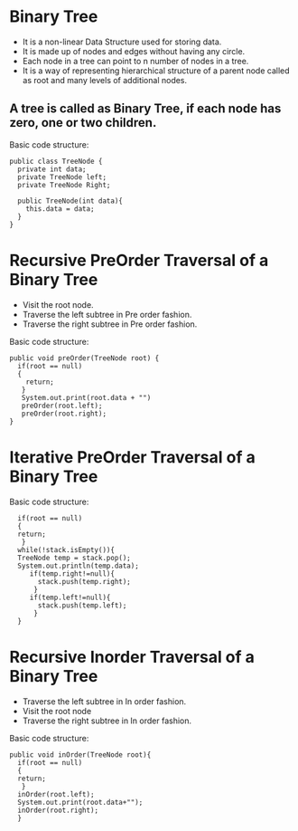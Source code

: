 # Binary Tree

* It is a non-linear Data Structure used for storing data.
* It is made up of nodes and edges without having any circle.
* Each node in a tree can point to n number of nodes in a tree.
* It is a way of representing hierarchical structure of a parent node called as root and many levels of additional nodes.

## A tree is called as Binary Tree, if each node has zero, one or two children.

Basic code structure:
```
public class TreeNode {
  private int data;
  private TreeNode left;
  private TreeNode Right;

  public TreeNode(int data){
    this.data = data;
  }
}
```

# Recursive PreOrder Traversal of a Binary Tree

* Visit the root node.
* Traverse the left subtree in Pre order fashion.
* Traverse the right subtree in Pre order fashion.

Basic code structure:
```
public void preOrder(TreeNode root) {
  if(root == null)
  {
    return;
   }
   System.out.print(root.data + "")
   preOrder(root.left);
   preOrder(root.right);
}
```


# Iterative PreOrder Traversal of a Binary Tree

Basic code structure:
```
  if(root == null)
  {
  return;
   }
  while(!stack.isEmpty()){
  TreeNode temp = stack.pop();
  System.out.println(temp.data);
     if(temp.right!=null){
       stack.push(temp.right);
      }
     if(temp.left!=null){
       stack.push(temp.left);
      }
  }
```

# Recursive Inorder Traversal of a Binary Tree

* Traverse the left subtree in In order fashion.
* Visit the root node
* Traverse the right subtree in In order fashion.

Basic code structure:
```
public void inOrder(TreeNode root){
  if(root == null)
  {
  return;
   }
  inOrder(root.left);
  System.out.print(root.data+"");
  inOrder(root.right);
  }
```
